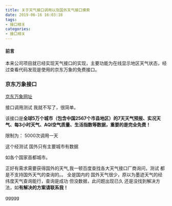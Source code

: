 ```yaml
---
title: 关于天气接口调用以及国外天气接口摸索
date: 2019-06-16 16:03:18
tags:
- 接口相关
categories:
- 接口相关
---
```


#### 前言

本来公司项目就已经实现天气接口的实现，主要功能为在线显示地区天气状态，经过查看代码发现是使用的京东万象的免费接口。

### 京东万象接口

[京东万象网址](https://wx.jdcloud.com)

接口调用测试 我就不写了，很简单。

该接口是**全球5万个城市（包含中国2567个市县地区）的7天天气预报、实况天气、每3小时天气、AQI空气质量、生活指数等数据，重要的是完全免费！**

限制为： 5000次调用一天



这个经测试 国外只有主要城市有数据

如各个国家首都城市。

正好有需求需要获得国外的天气,我一顿百度查找各大天气接口厂商询问，测试 都是不支持国外天气的查询的。。 全是国内的 国外天气很少，原以为墨迹天气的经纬度天气查询能行，查询是成功 但没数据，此问题出现已久 还是没找到解决方法，如**有解决的方案请联系我！**

ggggg